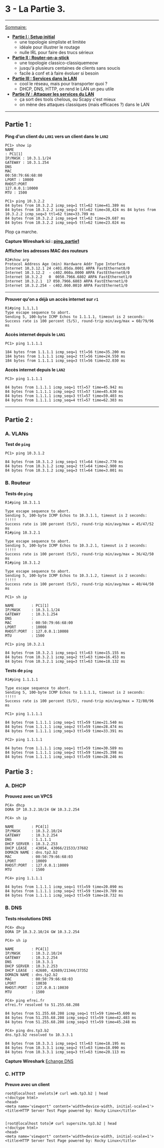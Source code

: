 # 3 - La Partie 3.

---

<u>
Sommaire: </u>

- [**Partie I : Setup initial**](./init.md)
    - une topologie simpliste et limitée
    - idéale pour illustrer le routage
    - nulle IRL pour faire des trucs sérieux
- [**Partie II : Router-on-a-stick**](./roas.md)
    - une topologie classico-classiquemeow
    - jusqu'à plusieurs centaines de clients sans soucis
    - facile à conf et à faire évoluer si besoin
- [**Partie III : Services dans le LAN**](./services.md)
    - cool le réseau, mais pour transporter quoi ?
    - DHCP, DNS, HTTP, on rend le LAN un peu utile
- [**Partie IV : Attaquer les services du LAN**](./atk.md)
    - ça sort des tools chelous, ou Scapy c'est mieux
    - on mène des attaques classiques (mais efficaces ?) dans le LAN

---

## Partie 1 :

**Ping d'un client du `LAN1` vers un client dans le `LAN2`**
```
PC1> show ip
NAME
: PC1[1]
IP/MASK : 10.3.1.1/24
GATEWAY : 10.3.1.254
DNS
MAC
00:50:79:66:68:00
LPORT : 10000
RHOST:PORT
127.0.0.1:10000
MTU : 1500

PC1> ping 10.3.2.2
84 bytes from 10.3.2.2 icmp_seq=1 ttl=62 time=41.389 ms
84 bytes from 10.3.2.2 icmp_seq=2 ttl=62 time=38,424 ms 84 bytes from 10.3.2.2 icmp_seq=3 ttl=62 time=33.709 ms
84 bytes from 10.3.2.2 icmp_seq=4 ttl=62 time=29.687 ms
84 bytes from 10.3.2.2 icmp_seq=5 ttl=62 time=23.024 ms
```

Plop ça marche.

**Capture Wireshark ici : [ping_partie1](part1.pcapng)**

**Afficher les adresses MAC des routeurs**
```
R2#show arp
Protocol Address Age (min) Hardware Addr Type Interface
Internet 10,3.12.1 24 c401.05da.0001 ARPA FastEthernet0/0
Internet 10.3.12.2  - c402.060a.0000 ARPA FastEthernet0/0
Internet 10.3.2.2   0  0050.7966.6802 ARPA FastEthernet1/0
Internet 10.3.2.1  17 050.7966.6803 ARPA FastEthernet1/0
Internet 10.3.2.254 - c402.060.0010 ARPA FastEthernet1/0
```

***

**Prouver qu'on a déjà un accès internet sur `r1`**
```
R1#ping 1,1,1,1
Type escape sequence to abort.
Sending 5, 100-byte ICMP Echos to 1.1.1.1, timeout is 2 seconds:
Success rate is 100 percent (5/5), round-trip min/avg/max = 60/79/96 ms
```

**Accès internet depuis le `LAN1`**
```
PC1> ping 1.1.1.1

184 bytes from 1.1.1.1 icmp_seq=1 ttl=56 time=35.200 ms
184 bytes from 1.1.1.1 icmp_seq=2 ttl=56 time=24.550 ms
184 bytes from 1.1.1.1 icmp_seq=3 ttl=56 time=32.030 ms
```

**Accès internet depuis le `LAN2`**
```
PC3> ping 1.1.1.1

84 bytes from 1.1.1.1 icmp_seq=1 ttl=57 time=45.942 ms
84 bytes from 1.1.1.1 icmp_seq=2 ttl=57 time=45.630 ms
84 bytes from 1.1.1.1 icmp_seq=3 ttl=57 time=59.403 ms
84 bytes from 1.1.1.1 icmp_seq=4 ttl=57 time=62.303 ms
```
---

## Partie 2 :

### A. VLANs
**Test de `ping`**
```
PC1> ping 10.3.1.2

84 bytes from 10.3.1.2 icmp_seq=1 ttl=64 time=2.770 ms
84 bytes from 10.3.1.2 icmp_seq=2 ttl=64 time=2.900 ms
84 bytes from 10.3.1.2 icmp_seq=3 ttl=64 time=3.001 ms
```

### B. Routeur
**Tests de `ping`**
```
R1#ping 10.3.1.1

Type escape sequence to abort.
Sending 5, 100-byte ICMP Echos to 10.3.1.1, timeout is 2 seconds:
!!!!!
Success rate is 100 percent (5/5), round-trip min/avg/max = 45/47/52 ms
R1#ping 10.3.2.1

Type escape sequence to abort.
Sending 5, 100-byte ICMP Echos to 10.3.2.1, timeout is 2 seconds:
!!!!!
Success rate is 100 percent (5/5), round-trip min/avg/max = 36/42/50 ms
R1#ping 10.3.1.2

Type escape sequence to abort.
Sending 5, 100-byte ICMP Echos to 10.3.1.2, timeout is 2 seconds:
!!!!!
Success rate is 100 percent (5/5), round-trip min/avg/max = 40/44/50 ms
```

```
PC1> sh ip

NAME        : PC1[1]
IP/MASK     : 10.3.1.1/24
GATEWAY     : 10.3.1.254
DNS         : 
MAC         : 00:50:79:66:68:00
LPORT       : 10008
RHOST:PORT  : 127.0.0.1:10008
MTU         : 1500

PC1> ping 10.3.2.1

84 bytes from 10.3.2.1 icmp_seq=1 ttl=63 time=15.155 ms
84 bytes from 10.3.2.1 icmp_seq=2 ttl=63 time=16.453 ms
84 bytes from 10.3.2.1 icmp_seq=3 ttl=63 time=18.132 ms
```

**Tests de `ping`**
```
R1#ping 1.1.1.1

Type escape sequence to abort.
Sending 5, 100-byte ICMP Echos to 1.1.1.1, timeout is 2 seconds:
!!!!!
Success rate is 100 percent (5/5), round-trip min/avg/max = 72/80/96 ms
```

```
PC1> ping 1.1.1.1

84 bytes from 1.1.1.1 icmp_seq=1 ttl=59 time=21.540 ms
84 bytes from 1.1.1.1 icmp_seq=2 ttl=59 time=28.474 ms
84 bytes from 1.1.1.1 icmp_seq=3 ttl=59 time=33.391 ms
```

```
PC2> ping 1.1.1.1        

84 bytes from 1.1.1.1 icmp_seq=1 ttl=59 time=30.589 ms
84 bytes from 1.1.1.1 icmp_seq=2 ttl=59 time=25.398 ms
84 bytes from 1.1.1.1 icmp_seq=3 ttl=59 time=28.246 ms
```

## Partie 3 :

### A. DHCP
**Prouvez avec un VPCS**
```
PC4> dhcp
DORA IP 10.3.2.10/24 GW 10.3.2.254

PC4> sh ip      

NAME        : PC4[1]
IP/MASK     : 10.3.2.10/24
GATEWAY     : 10.3.2.254
DNS         : 1.1.1.1  
DHCP SERVER : 10.3.2.253
DHCP LEASE  : 43054, 43066/21533/37682
DOMAIN NAME : dns.tp2.b2
MAC         : 00:50:79:66:68:03
LPORT       : 10009
RHOST:PORT  : 127.0.0.1:10009
MTU         : 1500

PC4> ping 1.1.1.1

84 bytes from 1.1.1.1 icmp_seq=1 ttl=59 time=20.090 ms
84 bytes from 1.1.1.1 icmp_seq=2 ttl=59 time=19.789 ms
84 bytes from 1.1.1.1 icmp_seq=3 ttl=59 time=18.732 ms

```

### B. DNS
**Tests résolutions DNS**
```
PC4> dhcp
DORA IP 10.3.2.10/24 GW 10.3.2.254

PC4> sh ip

NAME        : PC4[1]
IP/MASK     : 10.3.2.10/24
GATEWAY     : 10.3.2.254
DNS         : 10.3.3.1  
DHCP SERVER : 10.3.2.253
DHCP LEASE  : 42680, 42689/21344/37352
DOMAIN NAME : dns.tp2.b2
MAC         : 00:50:79:66:68:03
LPORT       : 10030
RHOST:PORT  : 127.0.0.1:10030
MTU         : 1500

PC4> ping efrei.fr  
efrei.fr resolved to 51.255.68.208

84 bytes from 51.255.68.208 icmp_seq=1 ttl=59 time=45.600 ms
84 bytes from 51.255.68.208 icmp_seq=2 ttl=59 time=42.483 ms
84 bytes from 51.255.68.208 icmp_seq=3 ttl=59 time=45.248 ms

PC4> ping dns.tp3.b2 
dns.tp3.b2 resolved to 10.3.3.1

84 bytes from 10.3.3.1 icmp_seq=1 ttl=63 time=18.195 ms
84 bytes from 10.3.3.1 icmp_seq=2 ttl=63 time=18.090 ms
84 bytes from 10.3.3.1 icmp_seq=3 ttl=63 time=20.113 ms
```

**Capture Wireshark**
[Echange DNS](dns.pcapng)

### C. HTTP
**Preuve avec un client**
```
root@localhost onelots]# curl web.tp3.b2 | head
<!doctype html>
<head>
<meta name='viewport" content='width=device-width, initial-scale=1'>
<title>HTTP Server Test Page powered by: Rocky Linux</title>


[root@localhost toto]# curl supersite.tp3.b2 | head
<!doctype html>
<head>
<meta name='viewport" content='width=device-width, initial-scale=1'>
<title>HTTP Server Test Page powered by: Rocky Linux</title>
```